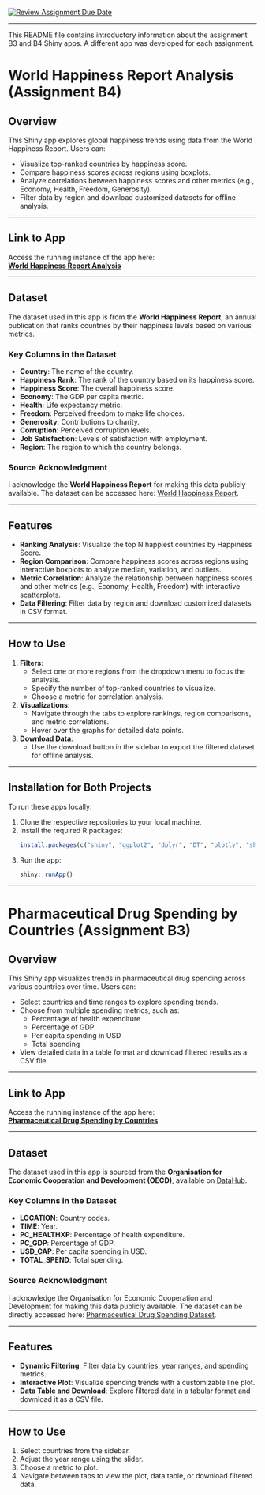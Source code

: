 [![Review Assignment Due Date](https://classroom.github.com/assets/deadline-readme-button-22041afd0340ce965d47ae6ef1cefeee28c7c493a6346c4f15d667ab976d596c.svg)](https://classroom.github.com/a/_WsouPuM)

---

This README file contains introductory information about the assignment B3 and B4 Shiny apps. A different app was developed for each assignment.

# **World Happiness Report Analysis** (Assignment B4)

## **Overview**
This Shiny app explores global happiness trends using data from the World Happiness Report. Users can:
- Visualize top-ranked countries by happiness score.
- Compare happiness scores across regions using boxplots.
- Analyze correlations between happiness scores and other metrics (e.g., Economy, Health, Freedom, Generosity).
- Filter data by region and download customized datasets for offline analysis.

---

## **Link to App**
Access the running instance of the app here:  
[**World Happiness Report Analysis**](https://gelarehmodara.shinyapps.io/assignment-b4-happiness/)

---

## **Dataset**
The dataset used in this app is from the **World Happiness Report**, an annual publication that ranks countries by their happiness levels based on various metrics.

### **Key Columns in the Dataset**
- **Country**: The name of the country.
- **Happiness Rank**: The rank of the country based on its happiness score.
- **Happiness Score**: The overall happiness score.
- **Economy**: The GDP per capita metric.
- **Health**: Life expectancy metric.
- **Freedom**: Perceived freedom to make life choices.
- **Generosity**: Contributions to charity.
- **Corruption**: Perceived corruption levels.
- **Job Satisfaction**: Levels of satisfaction with employment.
- **Region**: The region to which the country belongs.

### **Source Acknowledgment**
I acknowledge the **World Happiness Report** for making this data publicly available. The dataset can be accessed here: [World Happiness Report](https://worldhappiness.report/).

---

## **Features**
- **Ranking Analysis**: Visualize the top N happiest countries by Happiness Score.
- **Region Comparison**: Compare happiness scores across regions using interactive boxplots to analyze median, variation, and outliers.
- **Metric Correlation**: Analyze the relationship between happiness scores and other metrics (e.g., Economy, Health, Freedom) with interactive scatterplots.
- **Data Filtering**: Filter data by region and download customized datasets in CSV format.

---

## **How to Use**
1. **Filters**:
   - Select one or more regions from the dropdown menu to focus the analysis.
   - Specify the number of top-ranked countries to visualize.
   - Choose a metric for correlation analysis.
2. **Visualizations**:
   - Navigate through the tabs to explore rankings, region comparisons, and metric correlations.
   - Hover over the graphs for detailed data points.
3. **Download Data**:
   - Use the download button in the sidebar to export the filtered dataset for offline analysis.

---

## **Installation for Both Projects**
To run these apps locally:
1. Clone the respective repositories to your local machine.
2. Install the required R packages:
   ```R
   install.packages(c("shiny", "ggplot2", "dplyr", "DT", "plotly", "shinyWidgets"))
   ```
3. Run the app:
   ```R
   shiny::runApp()
   ```
---

# **Pharmaceutical Drug Spending by Countries** (Assignment B3)

## **Overview**
This Shiny app visualizes trends in pharmaceutical drug spending across various countries over time. Users can:
- Select countries and time ranges to explore spending trends.
- Choose from multiple spending metrics, such as:
  - Percentage of health expenditure
  - Percentage of GDP
  - Per capita spending in USD
  - Total spending
- View detailed data in a table format and download filtered results as a CSV file.

---

## **Link to App**
Access the running instance of the app here:  
[**Pharmaceutical Drug Spending by Countries**](https://gelarehmodara.shinyapps.io/assignment-b3-gelarehm/)

---

## **Dataset**
The dataset used in this app is sourced from the **Organisation for Economic Cooperation and Development (OECD)**, available on [DataHub](https://datahub.io/core/pharmaceutical-drug-spending).

### **Key Columns in the Dataset**
- **LOCATION**: Country codes.
- **TIME**: Year.
- **PC_HEALTHXP**: Percentage of health expenditure.
- **PC_GDP**: Percentage of GDP.
- **USD_CAP**: Per capita spending in USD.
- **TOTAL_SPEND**: Total spending.

### **Source Acknowledgment**
I acknowledge the Organisation for Economic Cooperation and Development for making this data publicly available. The dataset can be directly accessed here: [Pharmaceutical Drug Spending Dataset](https://datahub.io/core/pharmaceutical-drug-spending).

---

## **Features**
- **Dynamic Filtering**: Filter data by countries, year ranges, and spending metrics.
- **Interactive Plot**: Visualize spending trends with a customizable line plot.
- **Data Table and Download**: Explore filtered data in a tabular format and download it as a CSV file.

---

## **How to Use**
1. Select countries from the sidebar.
2. Adjust the year range using the slider.
3. Choose a metric to plot.
4. Navigate between tabs to view the plot, data table, or download filtered data.

